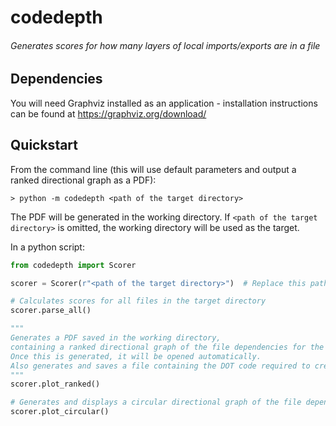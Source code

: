 # codedepth

###### Generates scores for how many layers of local imports/exports are in a file

## Dependencies

You will need Graphviz installed as an application - installation instructions can be found at https://graphviz.org/download/

## Quickstart

From the command line (this will use default parameters and output a ranked directional graph as a PDF):

```
> python -m codedepth <path of the target directory>
```
The PDF will be generated in the working directory.
If `<path of the target directory>` is omitted, the working directory will be used as the target.

In a python script:

```python
from codedepth import Scorer

scorer = Scorer(r"<path of the target directory>")  # Replace this path string with your own

# Calculates scores for all files in the target directory
scorer.parse_all()

"""
Generates a PDF saved in the working directory,
containing a ranked directional graph of the file dependencies for the target directory.
Once this is generated, it will be opened automatically.
Also generates and saves a file containing the DOT code required to create the graph
"""
scorer.plot_ranked()

# Generates and displays a circular directional graph of the file dependencies for the target directory in memory
scorer.plot_circular()
```
